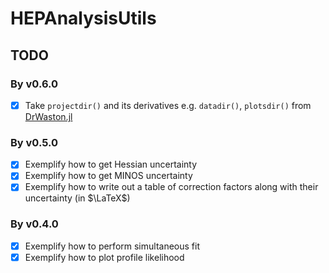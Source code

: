 # HEPAnalysisUtils

## TODO

### By v0.6.0

* [x] Take `projectdir()` and its derivatives e.g. `datadir()`, `plotsdir()` from [DrWaston.jl](https://juliadynamics.github.io/DrWatson.jl/stable/)

### By v0.5.0

* [x] Exemplify how to get Hessian uncertainty
* [x] Exemplify how to get MINOS uncertainty
* [x] Exemplify how to write out a table of correction factors along with their uncertainty (in $\LaTeX$)

### By v0.4.0

* [x] Exemplify how to perform simultaneous fit
* [x] Exemplify how to plot profile likelihood
